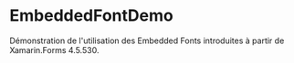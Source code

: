 # EmbeddedFontDemo
Démonstration de l'utilisation des Embedded Fonts introduites à partir de Xamarin.Forms 4.5.530.


